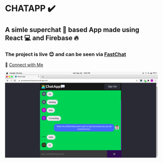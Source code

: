 # CHATAPP ✔️
## A simle superchat 💬 based App made using React 💻 and Firebase 🔥

### The project is live 😊 and can be seen via [FastChat](https://groupmeetwithshyam.herokuapp.com/)

👋 [Connect with Me](https://www.instagram.com/shyamsinghrajput007/) 


![Screenshot](ChatAppUI.png)
